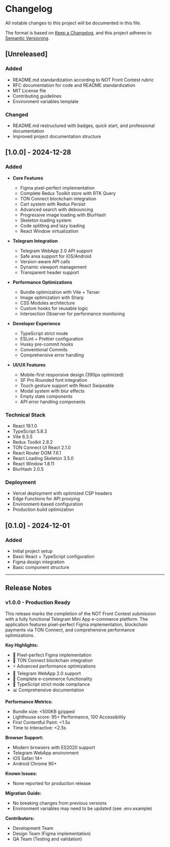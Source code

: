 # Changelog

All notable changes to this project will be documented in this file.

The format is based on [Keep a Changelog](https://keepachangelog.com/en/1.0.0/),
and this project adheres to [Semantic Versioning](https://semver.org/spec/v2.0.0.html).

## [Unreleased]

### Added

- README.md standardization according to NOT Front Contest rubric
- RFC documentation for code and README standardization
- MIT License file
- Contributing guidelines
- Environment variables template

### Changed

- README.md restructured with badges, quick start, and professional documentation
- Improved project documentation structure

## [1.0.0] - 2024-12-28

### Added

- **Core Features**

  - Figma pixel-perfect implementation
  - Complete Redux Toolkit store with RTK Query
  - TON Connect blockchain integration
  - Cart system with Redux Persist
  - Advanced search with debouncing
  - Progressive image loading with BlurHash
  - Skeleton loading system
  - Code splitting and lazy loading
  - React Window virtualization

- **Telegram Integration**

  - Telegram WebApp 2.0 API support
  - Safe area support for iOS/Android
  - Version-aware API calls
  - Dynamic viewport management
  - Transparent header support

- **Performance Optimizations**

  - Bundle optimization with Vite + Terser
  - Image optimization with Sharp
  - CSS Modules architecture
  - Custom hooks for reusable logic
  - Intersection Observer for performance monitoring

- **Developer Experience**

  - TypeScript strict mode
  - ESLint + Prettier configuration
  - Husky pre-commit hooks
  - Conventional Commits
  - Comprehensive error handling

- **UI/UX Features**
  - Mobile-first responsive design (390px optimized)
  - SF Pro Rounded font integration
  - Touch gesture support with React Swipeable
  - Modal system with blur effects
  - Empty state components
  - API error handling components

### Technical Stack

- React 19.1.0
- TypeScript 5.8.3
- Vite 6.3.5
- Redux Toolkit 2.8.2
- TON Connect UI React 2.1.0
- React Router DOM 7.6.1
- React Loading Skeleton 3.5.0
- React Window 1.8.11
- BlurHash 2.0.5

### Deployment

- Vercel deployment with optimized CSP headers
- Edge Functions for API proxying
- Environment-based configuration
- Production build optimization

## [0.1.0] - 2024-12-01

### Added

- Initial project setup
- Basic React + TypeScript configuration
- Figma design integration
- Basic component structure

---

## Release Notes

### v1.0.0 - Production Ready

This release marks the completion of the NOT Front Contest submission with a fully functional Telegram Mini App e-commerce platform. The application features pixel-perfect Figma implementation, blockchain payments via TON Connect, and comprehensive performance optimizations.

**Key Highlights:**

- 🎨 Pixel-perfect Figma implementation
- 🔗 TON Connect blockchain integration
- ⚡ Advanced performance optimizations
- 📱 Telegram WebApp 2.0 support
- 🛒 Complete e-commerce functionality
- 🎯 TypeScript strict mode compliance
- 📊 Comprehensive documentation

**Performance Metrics:**

- Bundle size: <500KB gzipped
- Lighthouse score: 95+ Performance, 100 Accessibility
- First Contentful Paint: <1.5s
- Time to Interactive: <2.5s

**Browser Support:**

- Modern browsers with ES2020 support
- Telegram WebApp environment
- iOS Safari 14+
- Android Chrome 90+

**Known Issues:**

- None reported for production release

**Migration Guide:**

- No breaking changes from previous versions
- Environment variables may need to be updated (see .env.example)

**Contributors:**

- Development Team
- Design Team (Figma implementation)
- QA Team (Testing and validation)

